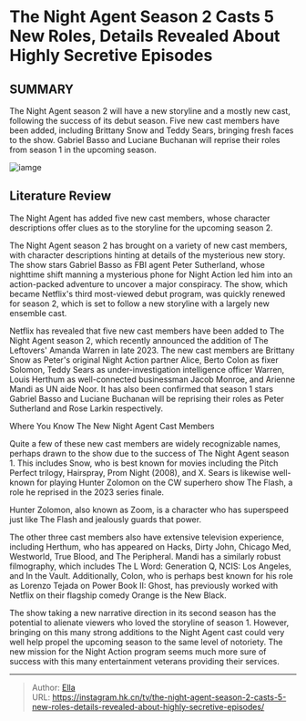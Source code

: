 # The Night Agent Season 2 Casts 5 New Roles, Details Revealed About Highly Secretive Episodes


## SUMMARY 



  The Night Agent season 2 will have a new storyline and a mostly new cast, following the success of its debut season.   Five new cast members have been added, including Brittany Snow and Teddy Sears, bringing fresh faces to the show.   Gabriel Basso and Luciane Buchanan will reprise their roles from season 1 in the upcoming season.  

![iamge](https://static1.srcdn.com/wordpress/wp-content/uploads/2024/01/gabriel-basso-as-peter-sutherland-looking-grim-in-the-night-agent-season-1.jpg)

## Literature Review
The Night Agent has added five new cast members, whose character descriptions offer clues as to the storyline for the upcoming season 2.




The Night Agent season 2 has brought on a variety of new cast members, with character descriptions hinting at details of the mysterious new story. The show stars Gabriel Basso as FBI agent Peter Sutherland, whose nighttime shift manning a mysterious phone for Night Action led him into an action-packed adventure to uncover a major conspiracy. The show, which became Netflix&#39;s third most-viewed debut program, was quickly renewed for season 2, which is set to follow a new storyline with a largely new ensemble cast.




Netflix has revealed that five new cast members have been added to The Night Agent season 2, which recently announced the addition of The Leftovers&#39; Amanda Warren in late 2023. The new cast members are Brittany Snow as Peter&#39;s original Night Action partner Alice, Berto Colon as fixer Solomon, Teddy Sears as under-investigation intelligence officer Warren, Louis Herthum as well-connected businessman Jacob Monroe, and Arienne Mandi as UN aide Noor. It has also been confirmed that season 1 stars Gabriel Basso and Luciane Buchanan will be reprising their roles as Peter Sutherland and Rose Larkin respectively.


 Where You Know The New Night Agent Cast Members 
         

Quite a few of these new cast members are widely recognizable names, perhaps drawn to the show due to the success of The Night Agent season 1. This includes Snow, who is best known for movies including the Pitch Perfect trilogy, Hairspray, Prom Night (2008), and X. Sears is likewise well-known for playing Hunter Zolomon on the CW superhero show The Flash, a role he reprised in the 2023 series finale.






Hunter Zolomon, also known as Zoom, is a character who has superspeed just like The Flash and jealously guards that power.




The other three cast members also have extensive television experience, including Herthum, who has appeared on Hacks, Dirty John, Chicago Med, Westworld, True Blood, and The Peripheral. Mandi has a similarly robust filmography, which includes The L Word: Generation Q, NCIS: Los Angeles, and In the Vault. Additionally, Colon, who is perhaps best known for his role as Lorenzo Tejada on Power Book II: Ghost, has previously worked with Netflix on their flagship comedy Orange is the New Black.

The show taking a new narrative direction in its second season has the potential to alienate viewers who loved the storyline of season 1. However, bringing on this many strong additions to the Night Agent cast could very well help propel the upcoming season to the same level of notoriety. The new mission for the Night Action program seems much more sure of success with this many entertainment veterans providing their services.






---

> Author: [Ella](https://instagram.hk.cn/)  
> URL: https://instagram.hk.cn/tv/the-night-agent-season-2-casts-5-new-roles-details-revealed-about-highly-secretive-episodes/  

